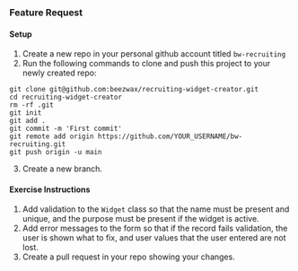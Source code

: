 ### Feature Request

#### Setup
1. Create a new repo in your personal github account titled `bw-recruiting`
2. Run the following commands to clone and push this project to your newly created repo:
```
git clone git@github.com:beezwax/recruiting-widget-creator.git
cd recruiting-widget-creator
rm -rf .git
git init
git add .
git commit -m 'First commit'
git remote add origin https://github.com/YOUR_USERNAME/bw-recruiting.git
git push origin -u main
```
3. Create a new branch.

#### Exercise Instructions
1. Add validation to the `Widget` class so that the name must be present and unique, and the purpose must be present if the widget is active.
2. Add error messages to the form so that if the record fails validation, the user is shown what to fix, and user values that the user entered are not lost.
3. Create a pull request in your repo showing your changes.
